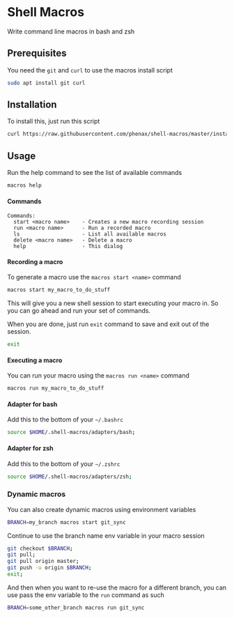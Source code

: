 # Shell Macros
Write command line macros in bash and zsh

## Prerequisites
You need the `git` and `curl` to use the macros install script
```bash
sudo apt install git curl
```


## Installation
To install this, just run this script
```bash
curl https://raw.githubusercontent.com/phenax/shell-macros/master/install.sh | bash -
```


## Usage
Run the help command to see the list of available commands
```bash
macros help
```

#### Commands
```
Commands:
  start <macro name>    - Creates a new macro recording session
  run <macro name>      - Run a recorded macro
  ls                    - List all available macros
  delete <macro name>   - Delete a macro
  help                  - This dialog
```

#### Recording a macro
To generate a macro use the `macros start <name>` command
```bash
macros start my_macro_to_do_stuff
```

This will give you a new shell session to start executing your macro in.
So you can go ahead and run your set of commands.

When you are done, just run `exit` command to save and exit out of the session.
```bash
exit
```

#### Executing a macro
You can run your macro using the `macros run <name>` command
```bash
macros run my_macro_to_do_stuff
```


#### Adapter for bash
Add this to the bottom of your `~/.bashrc`
```bash
source $HOME/.shell-macros/adapters/bash;
```

#### Adapter for zsh
Add this to the bottom of your `~/.zshrc`
```bash
source $HOME/.shell-macros/adapters/zsh;
```


### Dynamic macros
You can also create dynamic macros using environment variables

```bash
BRANCH=my_branch macros start git_sync
```

Continue to use the branch name env variable in your macro session
```bash
git checkout $BRANCH;
git pull;
git pull origin master;
git push -u origin $BRANCH;
exit;
```

And then when you want to re-use the macro for a different branch, you can use pass the env variable to the `run` command as such

```bash
BRANCH=some_other_branch macros run git_sync
```

